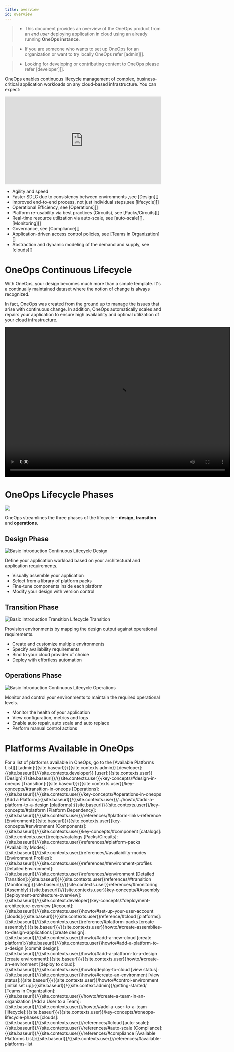 ```yaml
---
title: overview
id: overview
---
```


> * This document provides an overview of the OneOps product from an *end user*
deploying application in cloud  using an already running **OneOps instance**.

> * If you are someone who wants to set up OneOps for an organization or want to
try locally OneOps refer [admin][].

> * Looking for developing or contributing content to OneOps please refer [developer][].


OneOps enables continuous lifecycle management of complex, business-critical application workloads on any cloud-based infrastructure. You can expect:

<iframe src="https://player.vimeo.com/video/44430261" width="500" height="281" frameborder="0" webkitallowfullscreen mozallowfullscreen allowfullscreen></iframe><br/>

* Agility and speed
* Faster SDLC due to consistency between environments ,see [Design][]
* Improved end-to-end process, not just individual steps,see [lifecycle][]
* Operational Efficiency, see [Operations][]
* Platform re-usability via best practices (Circuits), see [Packs/Circuits][]
* Real-time resource utilization via auto-scale, see [auto-scale][], [Monitoring][]
* Governance, see [Compliance][]
* Application-driven access control policies, see [Teams in Organization][]
* Abstraction and dynamic modeling of the demand and supply, see [clouds][]


# OneOps Continuous Lifecycle

With OneOps, your design becomes much more than a simple template. It's a
continually maintained dataset where the notion of change is always recognized.

In fact, OneOps was created from the ground up to manage the issues that arise with
continuous change. In addition, OneOps automatically scales and repairs your
application to ensure high availability and optimal utilization of your cloud infrastructure.

<video width="720" height="480" preload="metadata" controls="" class="grovo-video">
    <source src="http://videos.grovo.com/0515_walmart-what-is-oneops_4668.webm?vpv=1" type="video/webm">
    Your browser does not implement HTML5 video.
</video>

# OneOps Lifecycle Phases

![]({{site.baseurl}}/assets/local/images/oneops-product-overview.png)

OneOps streamlines the three phases of the lifecycle – **design, transition** and **operations.**

## Design Phase

![Basic Introduction Continuous Lifecycle Design]({{site.baseurl}}/assets/local/images/basic-introduction-continuous-lifecycle-design.png)

Define your application workload based on your architectural and application requirements.

* Visually assemble your application
* Select from a library of platform packs
* Fine-tune components inside each platform
* Modify your design with version control

## Transition Phase

![Basic Introduction Transition Lifecycle Transition]({{site.baseurl}}/assets/local/images/basic-introduction-continuous-lifecycle-transition.png)

Provision environments by mapping the design output against operational requirements.

* Create and customize multiple environments
* Specify availability requirements
* Bind to your cloud provider of choice
* Deploy with effortless automation

## Operations Phase

![Basic Introduction Continuous Lifecycle Operations]({{site.baseurl}}/assets/local/images/basic-introduction-continuous-lifecycle-operations.png)

Monitor and control your environments to maintain the required operational levels.

* Monitor the health of your application
* View configuration, metrics and logs
* Enable auto repair, auto scale and auto replace
* Perform manual control actions

# Platforms Available in OneOps

For a list of platforms available in OneOps, go to the [Available Platforms List][]
[admin]:{{site.baseurl}}/{{site.contexts.admin}}
[developer]:{{site.baseurl}}/{{site.contexts.developer}}
[user]:{{site.contexts.user}}
[Design]:{{site.baseurl}}/{{site.contexts.user}}/key-concepts/#design-in-oneops
[Transition]:{{site.baseurl}}/{{site.contexts.user}}/key-concepts/#transition-in-oneops
[Operations]:{{site.baseurl}}/{{site.contexts.user}}/key-concepts/#operations-in-oneops
[Add a Platform]:{{site.baseurl}}/{{site.contexts.user}}/../howto/#add-a-platform-to-a-design
[platforms]:{{site.baseurl}}{{site.contexts.user}}/key-concepts/#platform
[Platform Dependency]:{{site.baseurl}}/{{site.contexts.user}}/references/#platform-links-reference
[Environment]:{{site.baseurl}}/{{site.contexts.user}}key-concepts/#environment
[Components]:{{site.baseurl}}/{{site.contexts.user}}key-concepts/#component
[catalogs]:{{site.contexts.user}}recipe#catalogs
[Packs/Circuits]:{{site.baseurl}}/{{site.contexts.user}}references/#platform-packs
[Availability Modes]:{{site.baseurl}}/{{site.contexts.user}}references/#availability-modes
[Environment Profiles]:{{site.baseurl}}/{{site.contexts.user}}references/#environment-profiles
[Detailed Environment]:{{site.baseurl}}/{{site.contexts.user}}references/#environment
[Detailed Transition]:{{site.baseurl}}/{{site.contexts.user}}references/#transition
[Monitoring]:{{site.baseurl}}/{{site.contexts.user}}references/#monitoring
[Assembly]:{{site.baseurl}}/{{site.contexts.user}}key-concepts/#Assembly
[deployment-architecture-overview]:{{site.baseurl}}/{{site.context.developer}}key-concepts/#deployment-architecture-overview
[Account]:{{site.baseurl}}/{{site.contexts.user}}howto/#set-up-your-user-account
[clouds]:{{site.baseurl}}/{{site.contexts.user}}reference/#cloud
[platforms]:{{site.baseurl}}/{{site.contexts.user}}reference/#platform-packs
[create assembly]:{{site.baseurl}}/{{site.contexts.user}}howto/#create-assemblies-to-design-applications
[create design]:{{site.baseurl}}/{{site.contexts.user}}howto/#add-a-new-cloud
[create platform]:{{site.baseurl}}/{{site.contexts.user}}howto/#add-a-platform-to-a-design
[commit design]:{{site.baseurl}}/{{site.contexts.user}}howto/#add-a-platform-to-a-design
[create environment]:{{site.baseurl}}/{{site.contexts.user}}howto/#create-an-environment
[deploy to cloud]:{{site.baseurl}}/{{site.contexts.user}}howto/deploy-to-cloud
[view status]:{{site.baseurl}}/{{site.contexts.user}}howto/#create-an-environment
[view status]:{{site.baseurl}}/{{site.contexts.user}}/howto/#control-environment
[initial set up]:{{site.baseurl}}/{{site.context.admin}}/getting-started/
[Teams in Organization]:{{site.baseurl}}/{{site.contexts.user}}/howto/#create-a-team-in-an-organization
[Add a User to a Team]:{{site.baseurl}}/{{site.contexts.user}}/howto/#add-a-user-to-a-team
[lifecycle]:{{site.baseurl}}/{{site.contexts.user}}/key-concepts/#oneops-lifecycle-phases
[clouds]:{{site.baseurl}}/{{site.contexts.user}}/references/#cloud
[auto-scale]:{{site.baseurl}}/{{site.contexts.user}}/references/#auto-scale
[Compliance]:{{site.baseurl}}/{{site.contexts.user}}/references/#compliance
[Available Platforms List]:{{site.baseurl}}/{{site.contexts.user}}/references/#available-platforms-list
